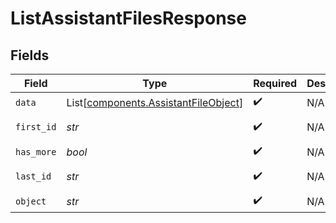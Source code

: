 # ListAssistantFilesResponse


## Fields

| Field                                                                              | Type                                                                               | Required                                                                           | Description                                                                        | Example                                                                            |
| ---------------------------------------------------------------------------------- | ---------------------------------------------------------------------------------- | ---------------------------------------------------------------------------------- | ---------------------------------------------------------------------------------- | ---------------------------------------------------------------------------------- |
| `data`                                                                             | List[[components.AssistantFileObject](../../models/shared/assistantfileobject.md)] | :heavy_check_mark:                                                                 | N/A                                                                                |                                                                                    |
| `first_id`                                                                         | *str*                                                                              | :heavy_check_mark:                                                                 | N/A                                                                                | file-hLBK7PXBv5Lr2NQT7KLY0ag1                                                      |
| `has_more`                                                                         | *bool*                                                                             | :heavy_check_mark:                                                                 | N/A                                                                                | false                                                                              |
| `last_id`                                                                          | *str*                                                                              | :heavy_check_mark:                                                                 | N/A                                                                                | file-QLoItBbqwyAJEzlTy4y9kOMM                                                      |
| `object`                                                                           | *str*                                                                              | :heavy_check_mark:                                                                 | N/A                                                                                | list                                                                               |